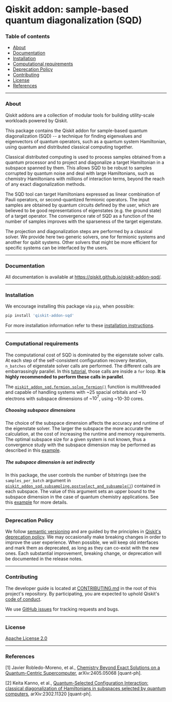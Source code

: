 # Qiskit addon: sample-based quantum diagonalization (SQD)

### Table of contents

* [About](#about)
* [Documentation](#documentation)
* [Installation](#installation)
* [Computational requirements](#computational-requirements)
* [Deprecation Policy](#deprecation-policy)
* [Contributing](#contributing)
* [License](#license)
* [References](#references)

----------------------------------------------------------------------------------------------------

### About

Qiskit addons are a collection of modular tools for building utility-scale workloads powered by Qiskit.

This package contains the Qiskit addon for sample-based quantum diagonalization (SQD) -- a technique for finding eigenvalues and eigenvectors of quantum operators, such as a quantum system Hamiltonian, using quantum and distributed classical computing together.

Classical distributed computing is used to process samples obtained from a quantum processor and to project and diagonalize a target Hamiltonian in a subspace spanned by them. This allows SQD to be robust to samples corrupted by quantum noise and deal with large Hamiltonians, such as chemistry Hamiltonians with millions of interaction terms, beyond the reach of any exact diagonalization methods. 

The SQD tool can target Hamiltonians expressed as linear combination of Pauli operators, or second-quantized fermionic operators. The input samples are obtained by quantum circuits defined by the user, which are believed to be good representations of eigenstates (e.g. the ground state) of a target operator. The convergence rate of SQD as a function of the number of samples improves with the sparseness of the target eigenstate. 

The projection and diagonalization steps are performed by a classical solver. We provide here two generic solvers, one for fermionic systems and another for qubit systems. Other solvers that might be more efficient for specific systems can be interfaced by the users.

----------------------------------------------------------------------------------------------------

### Documentation

All documentation is available at https://qiskit.github.io/qiskit-addon-sqd/.

----------------------------------------------------------------------------------------------------

### Installation

We encourage installing this package via `pip`, when possible:

```bash
pip install 'qiskit-addon-sqd'
```

For more installation information refer to these [installation instructions](docs/install.rst).

----------------------------------------------------------------------------------------------------

### Computational requirements

The computational cost of SQD is dominated by the eigenstate solver calls. At each step of the self-consistent configuration recovery iteration, `n_batches` of eigenstate solver calls are performed. The different calls are embarrassingly parallel. In this [tutorial](docs/tutorials/01_chemistry_hamiltonian.ipynb), those calls are inside a `for` loop. **It is highly recommended to perform these calls in parallel**.

The [`qiskit_addon_sqd.fermion.solve_fermion()`](qiskit_addon_sqd/fermion.py) function is multithreaded and capable of handling systems with ~25 spacial orbitals and ~10 electrons with subspace dimensions of ~$10^7$, using ~10-30 cores.

##### Choosing subspace dimensions

The choice of the subspace dimension affects the accuracy and runtime of the eigenstate solver. The larger the subspace the more accurate the calculation, at the cost of increasing the runtime and memory requirements. The optimal subspace size for a given system is not known, thus a convergence study with the subspace dimension may be performed as described in this [example](docs/how_tos/choose_subspace_dimension.ipynb).

##### The subspace dimension is set indirectly

In this package, the user controls the number of bitstrings (see the `samples_per_batch` argument in [`qiskit_addon_sqd.subsampling.postselect_and_subsample()`](qiskit_addon_sqd/subsampling.py)) contained in each subspace. The value of this argument sets an upper bound to the subspace dimension in the case of quantum chemistry applications. See this [example](docs/how_tos/select_open_closed_shell.ipynb) for more details.

----------------------------------------------------------------------------------------------------

### Deprecation Policy

We follow [semantic versioning](https://semver.org/) and are guided by the principles in
[Qiskit's deprecation policy](https://github.com/Qiskit/qiskit/blob/main/DEPRECATION.md).
We may occasionally make breaking changes in order to improve the user experience.
When possible, we will keep old interfaces and mark them as deprecated, as long as they can co-exist with the
new ones.
Each substantial improvement, breaking change, or deprecation will be documented in the release notes.

----------------------------------------------------------------------------------------------------

### Contributing

The developer guide is located at [CONTRIBUTING.md](https://github.com/Qiskit/qiskit-addon-sqd/blob/main/CONTRIBUTING.md>)
in the root of this project's repository.
By participating, you are expected to uphold Qiskit's [code of conduct](https://github.com/Qiskit/qiskit/blob/main/CODE_OF_CONDUCT.md).

We use [GitHub issues](https://github.com/Qiskit/qiskit-addon-sqd/issues/new/choose) for tracking requests and bugs.

----------------------------------------------------------------------------------------------------

### License

[Apache License 2.0](LICENSE.txt)

----------------------------------------------------------------------------------------------------

### References

[1] Javier Robledo-Moreno, et al., [Chemistry Beyond Exact Solutions on a Quantum-Centric Supercomputer](https://arxiv.org/abs/2405.05068), arXiv:2405.05068 [quant-ph].

[2] Keita Kanno, et al., [Quantum-Selected Configuration Interaction: classical diagonalization of Hamiltonians in subspaces selected by quantum computers](https://arxiv.org/abs/2302.11320), arXiv:2302.11320 [quant-ph].
